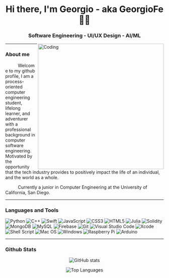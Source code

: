 <h1 align="center">Hi there, I'm Georgio - aka GeorgioFe✌🏽</h1>
<h3 align="center">Software Engineering - UI/UX Design - AI/ML</h3>

<img align="right" alt="Coding" width="400" src="https://media.giphy.com/media/RbDKaczqWovIugyJmW/giphy.gif">

---
<h3>About me</h3>
<p style="text-indent: 40px">Welcome to my github profile, I am a process-oriented computer engineering student, lifelong learner, and adventurer with a professional background in computer software engineering. Motivated by the opportunity that the tech industry provides to positively impact the life of an individual, and the world as a whole.</p>
<p style="text-indent: 40px">Currently a junior in Computer Engineering at the University of California, San Diego.</p>

---

<h3>Languages and Tools</h3>

![Python](https://img.shields.io/badge/python-3670A0?style=for-the-badge&logo=python&logoColor=ffdd54)
![C++](https://img.shields.io/badge/c++-%2300599C.svg?style=for-the-badge&logo=c%2B%2B&logoColor=white)
![Swift](https://img.shields.io/badge/swift-F54A2A?style=for-the-badge&logo=swift&logoColor=white)
![JavaScript](https://img.shields.io/badge/javascript-%23323330.svg?style=for-the-badge&logo=javascript&logoColor=%23F7DF1E)
![CSS3](https://img.shields.io/badge/css3-%231572B6.svg?style=for-the-badge&logo=css3&logoColor=white)
![HTML5](https://img.shields.io/badge/html5-%23E34F26.svg?style=for-the-badge&logo=html5&logoColor=white)
![Julia](https://img.shields.io/badge/-Julia-9558B2?style=for-the-badge&logo=julia&logoColor=white)
![Solidity](https://img.shields.io/badge/Solidity-363636?style=for-the-badge&logo=solidity&logoColor=white)
![MongoDB](https://img.shields.io/badge/MongoDB-%234ea94b.svg?style=for-the-badge&logo=mongodb&logoColor=white)
![MySQL](https://img.shields.io/badge/mysql-4479A1?style=for-the-badge&logo=mysql&logoColor=white)
![Firebase](https://img.shields.io/badge/Firebase-orange?style=for-the-badge&logo=Firebase&logoColor=white)
![Git](https://img.shields.io/badge/git-%23F05033.svg?style=for-the-badge&logo=git&logoColor=white)
![Visual Studio Code](https://img.shields.io/badge/Visual%20Studio%20Code-0078d7.svg?style=for-the-badge&logo=visual-studio-code&logoColor=white)
![Xcode](https://img.shields.io/badge/Xcode-147EFB?logo=xcode&style=for-the-badge&logoColor=white)
![Shell Script](https://img.shields.io/badge/shell_script-%23121011.svg?style=for-the-badge&logo=gnu-bash&logoColor=white)
![Mac OS](https://img.shields.io/badge/mac%20os-000000?style=for-the-badge&logo=macos&logoColor=F0F0F0)
![Windows](https://img.shields.io/badge/Windows-0078D6?style=for-the-badge&logo=windows&logoColor=white)
![Raspberry Pi](https://img.shields.io/badge/-RaspberryPi-C51A4A?style=for-the-badge&logo=Raspberry-Pi)
![Arduino](https://img.shields.io/badge/Arduino-00979D?style=for-the-badge&logo=arduino&logoColor=white)

---

<h3>Github Stats</h3>
<div align="center">
  
  ![GitHub stats](https://github-readme-stats.vercel.app/api?username=GeorgioFe&count_private=true&show_icons=true&theme=tokyonight)

  ![Top Languages](https://github-readme-stats.vercel.app/api/top-langs/?username=GeorgioFe&show_icons=true&theme=tokyonight)
  
</div>
